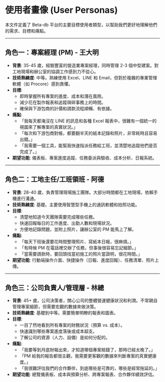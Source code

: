 # 使用者畫像 (User Personas)

本文件定義了 Beta-db 平台的主要目標使用者類型，以幫助我們更好地理解他們的需求、目標和痛點。

---

## 角色一：專案經理 (PM) - 王大明

- **背景**: 35-45 歲，經驗豐富的營造業專案經理，同時管理 2-3 個中型建案。對工地現場和辦公室的協調工作感到力不從心。
- **技術熟練度**: 中等。熟練使用 Excel、LINE 和 Email，但對於複雜的專業管理軟體（如 Procore）感到畏懼。
- **目標**:
    - 即時掌握所有專案的進度、成本和潛在風險。
    - 減少花在製作報表和追蹤瑣碎事務上的時間。
    - 確保與下游包商的計價和請款流程順暢、有依據。
- **痛點**:
    - 「我每天都淹沒在 LINE 的訊息和各種 Excel 報表中，很難有一個統一的視圖來了解專案的真實狀況。」
    - 「每次和下游包商對帳，都要翻半天的紙本記錄和照片，非常耗時且容易出錯。」
    - 「我需要一個工具，能幫我快速指派任務給工班，並清楚地追蹤他們是否完成了。」
- **期望功能**: 儀表板、專案進度追蹤、任務委派與驗收、成本分析、日報系統。

---

## 角色二：工地主任/工班領班 - 阿德

- **背景**: 28-40 歲，負責管理現場施工團隊。大部分時間都在工地現場，依賴手機進行溝通。
- **技術熟練度**: 基礎。主要使用智慧型手機上的通訊軟體和拍照功能。
- **目標**:
    - 清楚地知道今天團隊需要完成哪些任務。
    - 快速回報每日的工作進度、出勤人數和現場狀況。
    - 方便地記錄問題，並附上照片，讓辦公室的 PM 能馬上了解。
- **痛點**:
    - 「每天下班後還要花時間整理照片、寫紙本日報，很麻煩。」
    - 「有時候 PM 在電話裡交辦了任務，但事後很容易忘記細節。」
    - 「當需要請款時，要回頭找當初施工的照片當證明，很花時間。」
- **期望功能**: 行動端操作介面、快捷操作（日報、進度回報）、任務清單、照片上傳。

---

## 角色三：公司負責人/管理層 - 林總

- **背景**: 45+ 歲，公司決策者，關心公司的整體營運健康狀況和利潤。不常親自管理專案細節，但需要宏觀的數據來做決策。
- **技術熟練度**: 基礎到中等。需要簡單明瞭的報表和圖表。
- **目標**:
    - 一目了然地看到所有專案的財務狀況（預算 vs. 成本）。
    - 快速識別哪些專案進度落後或成本超支。
    - 了解公司的資源（人力、設備）是如何分配的。
- **痛點**:
    - 「我要等到月底財報出來，才知道哪個專案賠錢了，那時已經太晚了。」
    - 「PM 給我的報告都很主觀，我需要更客觀的數據來判斷專案的真實健康度。」
    - 「我很難評估我們的合作夥伴，到底哪些是可靠的，哪些是經常拖延的。」
- **期望功能**: 總覽儀表板、成本與預算分析、跨專案報表、合作夥伴績效評估。
